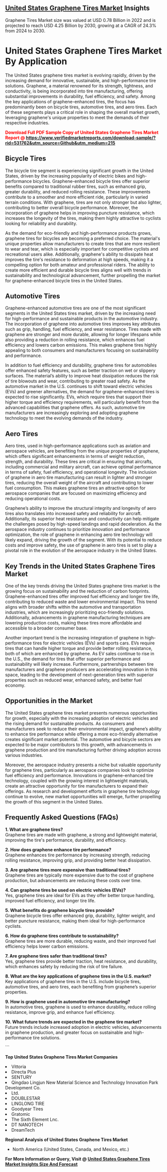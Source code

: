 <h2><a href="https://www.verifiedmarketreports.com/download-sample/?rid=531762&amp;utm_source=Github&amp;utm_medium=215" target="_blank">United States Graphene Tires Market</a> Insights</h2><p>Graphene Tires Market size was valued at USD 0.78 Billion in 2022 and is projected to reach USD 4.25 Billion by 2030, growing at a CAGR of 24.3% from 2024 to 2030.</p><p><h1>United States Graphene Tires Market By Application</h1><p>The United States graphene tires market is evolving rapidly, driven by the increasing demand for innovative, sustainable, and high-performance tire solutions. Graphene, a material renowned for its strength, lightness, and conductivity, is being incorporated into tire manufacturing, offering substantial improvements in durability, fuel efficiency, and safety. Among the key applications of graphene-enhanced tires, the focus has predominantly been on bicycle tires, automotive tires, and aero tires. Each of these segments plays a critical role in shaping the overall market growth, leveraging graphene's unique properties to meet the demands of their respective industries. <strong><p><span class=""><span style="color: #ff0000;"><strong>Download Full PDF Sample Copy of United States Graphene Tires Market Report</strong> @ </span><a href="https://www.verifiedmarketreports.com/download-sample/?rid=531762&amp;utm_source=Github&amp;utm_medium=215" target="_blank">https://www.verifiedmarketreports.com/download-sample/?rid=531762&amp;utm_source=Github&amp;utm_medium=215</a></span></p></strong></p><h2>Bicycle Tires</h2><p>The bicycle tire segment is experiencing significant growth in the United States, driven by the increasing popularity of electric bikes and high-performance bicycles. Graphene-enhanced bicycle tires offer superior benefits compared to traditional rubber tires, such as enhanced grip, greater durability, and reduced rolling resistance. These improvements contribute to a smoother and more efficient ride, particularly in varied terrain conditions. With graphene, tires are not only stronger but also lighter, contributing to better overall bicycle performance. Moreover, the incorporation of graphene helps in improving puncture resistance, which increases the longevity of the tires, making them highly attractive to cyclists looking for reliability and durability.</p><p>As the demand for eco-friendly and high-performance products grows, graphene tires for bicycles are becoming a preferred choice. The material's unique properties allow manufacturers to create tires that are more resilient to wear and tear, which is especially important for competitive cyclists and recreational users alike. Additionally, graphene's ability to dissipate heat improves the tire's resistance to deformation at high speeds, making it a compelling option for both amateur and professional riders. The ability to create more efficient and durable bicycle tires aligns well with trends in sustainability and technological advancement, further propelling the market for graphene-enhanced bicycle tires in the United States.</p><h2>Automotive Tires</h2><p>Graphene-enhanced automotive tires are one of the most significant segments in the United States tires market, driven by the increasing need for high-performance and sustainable products in the automotive industry. The incorporation of graphene into automotive tires improves key attributes such as grip, handling, fuel efficiency, and wear resistance. Tires made with graphene are stronger and more durable, allowing for longer lifespans while also providing a reduction in rolling resistance, which enhances fuel efficiency and lowers carbon emissions. This makes graphene tires highly appealing to both consumers and manufacturers focusing on sustainability and performance.</p><p>In addition to fuel efficiency and durability, graphene tires for automobiles offer enhanced safety features, such as better traction on wet or slippery surfaces. The material’s ability to improve heat dissipation reduces the risk of tire blowouts and wear, contributing to greater road safety. As the automotive market in the U.S. continues to shift toward electric vehicles (EVs) and greener alternatives, the demand for graphene-enhanced tires is expected to rise significantly. EVs, which require tires that support their higher torque and efficiency requirements, will particularly benefit from the advanced capabilities that graphene offers. As such, automotive tire manufacturers are increasingly exploring and adopting graphene technology to meet the evolving demands of the industry.</p><h2>Aero Tires</h2><p>Aero tires, used in high-performance applications such as aviation and aerospace vehicles, are benefiting from the unique properties of graphene, which offers significant enhancements in terms of weight reduction, strength, and durability. These tires are critical in ensuring that aircrafts, including commercial and military aircraft, can achieve optimal performance in terms of safety, fuel efficiency, and operational longevity. The inclusion of graphene in aero tire manufacturing can result in lighter and stronger tires, reducing the overall weight of the aircraft and contributing to lower fuel consumption. This makes graphene tires an attractive option for aerospace companies that are focused on maximizing efficiency and reducing operational costs.</p><p>Graphene’s ability to improve the structural integrity and longevity of aero tires also translates into increased safety and reliability for aircraft. Additionally, its superior heat resistance and conductivity can help mitigate the challenges posed by high-speed landings and rapid deceleration. As the aerospace industry continues to prioritize innovation and performance optimization, the role of graphene in enhancing aero tire technology will likely expand, driving the growth of the segment. With its potential to reduce costs and improve safety, the use of graphene in aero tires is set to play a pivotal role in the evolution of the aerospace industry in the United States.</p><h2>Key Trends in the United States Graphene Tires Market</h2><p>One of the key trends driving the United States graphene tires market is the growing focus on sustainability and the reduction of carbon footprints. Graphene-enhanced tires offer improved fuel efficiency and longer tire life, contributing to reduced waste and lower environmental impact. This trend aligns with broader shifts within the automotive and transportation industries, which are increasingly prioritizing eco-friendly solutions. Additionally, advancements in graphene manufacturing techniques are lowering production costs, making these tires more affordable and accessible to a broader consumer base.</p><p>Another important trend is the increasing integration of graphene in high-performance tires for electric vehicles (EVs) and sports cars. EVs require tires that can handle higher torque and provide better rolling resistance, both of which are enhanced by graphene. As EV sales continue to rise in the U.S., the demand for tires that offer superior performance and sustainability will likely increase. Furthermore, partnerships between tire manufacturers and graphene producers are accelerating innovation in this space, leading to the development of next-generation tires with superior properties such as reduced wear, enhanced safety, and better fuel economy.</p><h2>Opportunities in the Market</h2><p>The United States graphene tires market presents numerous opportunities for growth, especially with the increasing adoption of electric vehicles and the rising demand for sustainable products. As consumers and manufacturers seek to reduce their environmental impact, graphene’s ability to enhance tire performance while offering a more eco-friendly alternative creates significant market potential. The automotive and bicycle sectors are expected to be major contributors to this growth, with advancements in graphene production and tire manufacturing further driving adoption across various industries.</p><p>Moreover, the aerospace industry presents a niche but valuable opportunity for graphene tires, particularly as aerospace companies look to optimize fuel efficiency and performance. Innovations in graphene-enhanced tire technology, coupled with the growing interest in lightweight materials, create an attractive opportunity for tire manufacturers to expand their offerings. As research and development efforts in graphene tire technology continue to evolve, new market opportunities will emerge, further propelling the growth of this segment in the United States.</p><h2>Frequently Asked Questions (FAQs)</h2><p><strong>1. What are graphene tires?</strong><br>Graphene tires are made with graphene, a strong and lightweight material, improving the tire's performance, durability, and efficiency.</p><p><strong>2. How does graphene enhance tire performance?</strong><br>Graphene enhances tire performance by increasing strength, reducing rolling resistance, improving grip, and providing better heat dissipation.</p><p><strong>3. Are graphene tires more expensive than traditional tires?</strong><br>Graphene tires are typically more expensive due to the cost of graphene production, but advancements are reducing these costs over time.</p><p><strong>4. Can graphene tires be used on electric vehicles (EVs)?</strong><br>Yes, graphene tires are ideal for EVs as they offer better torque handling, improved fuel efficiency, and longer tire life.</p><p><strong>5. What benefits do graphene bicycle tires provide?</strong><br>Graphene bicycle tires offer enhanced grip, durability, lighter weight, and better puncture resistance, making them ideal for high-performance cyclists.</p><p><strong>6. How do graphene tires contribute to sustainability?</strong><br>Graphene tires are more durable, reducing waste, and their improved fuel efficiency helps lower carbon emissions.</p><p><strong>7. Are graphene tires safer than traditional tires?</strong><br>Yes, graphene tires provide better traction, heat resistance, and durability, which enhances safety by reducing the risk of tire failure.</p><p><strong>8. What are the key applications of graphene tires in the U.S. market?</strong><br>Key applications of graphene tires in the U.S. include bicycle tires, automotive tires, and aero tires, each benefiting from graphene’s superior properties.</p><p><strong>9. How is graphene used in automotive tire manufacturing?</strong><br>In automotive tires, graphene is used to enhance durability, reduce rolling resistance, improve grip, and enhance fuel efficiency.</p><p><strong>10. What future trends are expected in the graphene tire market?</strong><br>Future trends include increased adoption in electric vehicles, advancements in graphene production, and greater focus on sustainable and high-performance tire solutions.</p>```</p><p><strong>Top United States Graphene Tires Market Companies</strong></p><div data-test-id=""><p><li>Vittoria</li><li> Directa Plus</li><li> SENTURY</li><li> Qingdao Lingjun New Material Science and Technology Innovation Park Development Co.</li><li> Ltd.</li><li> DOUBLESTAR</li><li> LINGLONG TIRE</li><li> Goodyear Tires</li><li> Gratomic</li><li> The Sixth Element Lnc.</li><li> DT NANOTECH</li><li> DreamTech</li></p><div><strong>Regional Analysis of&nbsp;United States Graphene Tires Market</strong></div><ul><li dir="ltr"><p dir="ltr">North America&nbsp;(United States, Canada, and Mexico, etc.)</p></li></ul><p><strong>For More Information or Query, Visit @&nbsp;</strong><strong><a href="https://www.verifiedmarketreports.com/product/graphene-tires-market/?utm_source=Github&amp;utm_medium=215" target="_blank">United States Graphene Tires Market Insights Size And Forecast</a></strong></p></div>
